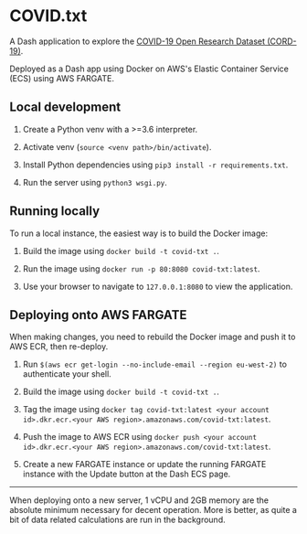 # COVID.txt

A Dash application to explore the [COVID-19 Open Research Dataset (CORD-19)](https://www.kaggle.com/allen-institute-for-ai/CORD-19-research-challenge).

Deployed as a Dash app using Docker on AWS's Elastic Container Service (ECS) using AWS FARGATE. 

## Local development

1. Create a Python venv with a >=3.6 interpreter.

2. Activate venv (`source <venv path>/bin/activate`).

3. Install Python dependencies using `pip3 install -r requirements.txt`.

4. Run the server using `python3 wsgi.py`.


## Running locally

To run a local instance, the easiest way is to build the Docker image:

1. Build the image using `docker build -t covid-txt .`. 

2. Run the image using `docker run -p 80:8080 covid-txt:latest`.

3. Use your browser to navigate to `127.0.0.1:8080` to view the application.

## Deploying onto AWS FARGATE

When making changes, you need to rebuild the Docker image and push it to AWS
ECR, then re-deploy.

1. Run `$(aws ecr get-login --no-include-email --region eu-west-2)` 
to authenticate your shell.

2. Build the image using `docker build -t covid-txt .`.

3. Tag the image using `docker tag covid-txt:latest <your account id>.dkr.ecr.<your AWS region>.amazonaws.com/covid-txt:latest`.

4. Push the image to AWS ECR using `docker push <your account id>.dkr.ecr.<your AWS region>.amazonaws.com/covid-txt:latest`.

5. Create a new FARGATE instance or update the running FARGATE instance 
with the Update button at the Dash ECS page.

---------

When deploying onto a new server, 1 vCPU and 2GB memory are the absolute
 minimum necessary for decent operation. More is better, as quite a bit
 of data related calculations are run in the background.
